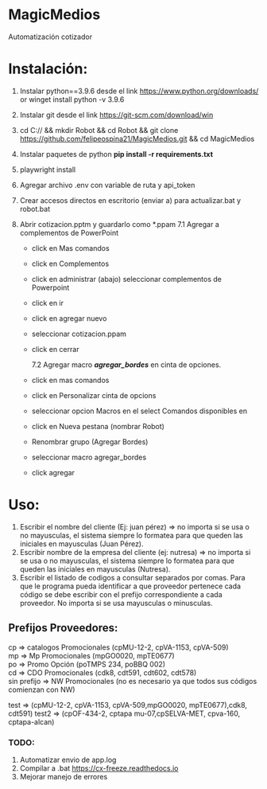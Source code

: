 # MagicMedios

Automatización cotizador

# Instalación:

1. Instalar python==3.9.6 desde el link https://www.python.org/downloads/ or winget install python -v 3.9.6
2. Instalar git desde el link https://git-scm.com/download/win
3. cd C:// && mkdir Robot && cd Robot && git clone https://github.com/felipeospina21/MagicMedios.git && cd MagicMedios
4. Instalar paquetes de python **pip install -r requirements.txt**
5. playwright install
6. Agregar archivo .env con variable de ruta y api_token
7. Crear accesos directos en escritorio (enviar a) para actualizar.bat y robot.bat
8. Abrir cotizacion.pptm y guardarlo como \*.ppam
   7.1 Agregar a complementos de PowerPoint

   - click en Mas comandos
   - click en Complementos
   - click en administrar (abajo) seleccionar complementos de Powerpoint
   - click en ir
   - click en agregar nuevo
   - seleccionar cotizacion.ppam
   - click en cerrar

     7.2 Agregar macro **_agregar_bordes_** en cinta de opciones.

   - click en mas comandos
   - click en Personalizar cinta de opcions
   - seleccionar opcion Macros en el select Comandos disponibles en
   - click en Nueva pestana (nombrar Robot)
   - Renombrar grupo (Agregar Bordes)
   - seleccionar macro agregar_bordes
   - click agregar

# Uso:

1. Escribir el nombre del cliente (Ej: juan pérez) => no importa si se usa o no mayusculas, el sistema siempre lo formatea para que queden las iniciales en mayusculas (Juan Pérez).
2. Escribir nombre de la empresa del cliente (ej: nutresa) => no importa si se usa o no mayusculas, el sistema siempre lo formatea para que queden las iniciales en mayusculas (Nutresa).
3. Escribir el listado de codigos a consultar separados por comas. Para que le programa pueda identificar a que proveedor pertenece cada código se debe escribir con el prefijo correspondiente a cada proveedor. No importa si se usa mayusculas o minusculas.

## Prefijos Proveedores:

cp => catalogos Promocionales (cpMU-12-2, cpVA-1153, cpVA-509)  
mp => Mp Promocionales (mpGO0020, mpTE0677)  
po => Promo Opción (poTMPS 234, poBBQ 002)  
cd => CDO Promocionales (cdk8, cdt591, cdt602, cdt578)  
sin prefijo => NW Promocionales (no es necesario ya que todos sus códigos comienzan con NW)

test => (cpMU-12-2, cpVA-1153, cpVA-509,mpGO0020, mpTE0677),cdk8, cdt591)
test2 => (cpOF-434-2, cptapa mu-07,cpSELVA-MET, cpva-160, cptapa-alcan)

### TODO:

1. Automatizar envio de app.log
2. Compilar a .bat https://cx-freeze.readthedocs.io
3. Mejorar manejo de errores
